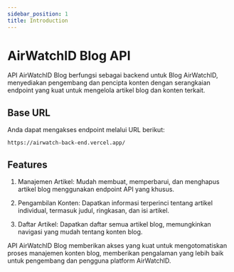 ```yaml
---
sidebar_position: 1
title: Introduction
---
```


# AirWatchID Blog API

API AirWatchID Blog berfungsi sebagai backend untuk Blog AirWatchID, menyediakan pengembang dan pencipta konten dengan serangkaian endpoint yang kuat untuk mengelola artikel blog dan konten terkait.

## Base URL

Anda dapat mengakses endpoint melalui URL berikut:  
```
https://airwatch-back-end.vercel.app/
```

## Features

1. Manajemen Artikel: Mudah membuat, memperbarui, dan menghapus artikel blog menggunakan endpoint API yang khusus.

2. Pengambilan Konten: Dapatkan informasi terperinci tentang artikel individual, termasuk judul, ringkasan, dan isi artikel.

3. Daftar Artikel: Dapatkan daftar semua artikel blog, memungkinkan navigasi yang mudah tentang konten blog.

API AirWatchID Blog memberikan akses yang kuat untuk mengotomatiskan proses manajemen konten blog, memberikan pengalaman yang lebih baik untuk pengembang dan pengguna platform AirWatchID.
